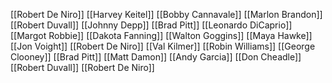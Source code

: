 [[Robert De Niro]]
[[Harvey Keitel]]
[[Bobby Cannavale]]
[[Marlon Brandon]]
[[Robert Duvall]]
[[Johnny Depp]]
[[Brad Pitt]]
[[Leonardo DiCaprio]]
[[Margot Robbie]]
[[Dakota Fanning]]
[[Walton Goggins]]
[[Maya Hawke]]
[[Jon Voight]]
[[Robert De Niro]]
[[Val Kilmer]]
[[Robin Williams]]
[[George Clooney]]
[[Brad Pitt]]
[[Matt Damon]]
[[Andy Garcia]]
[[Don Cheadle]]
[[Robert Duvall]]
[[Robert De Niro]]

